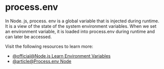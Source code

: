 # process.env

In Node. js, process. env is a global variable that is injected during runtime. It is a view of the state of the system environment variables. When we set an environment variable, it is loaded into process.env during runtime and can later be accessed.

Visit the following resources to learn more:

- [@official@Node.js Learn Environment Variables](https://nodejs.org/en/learn/command-line/how-to-read-environment-variables-from-nodejs)
- [@article@Process.env Node](https://www.knowledgehut.com/blog/web-development/node-environment-variables)